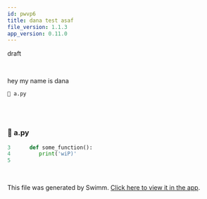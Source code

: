 ```yaml
---
id: pwvp6
title: dana test asaf
file_version: 1.1.3
app_version: 0.11.0
---
```


draft

<br/>

hey my name is dana

`📄 a.py`

<!-- empty line --><br/>

<!-- empty line --><br/>
<!-- NOTE-swimm-snippet: the lines below link your snippet to Swimm -->
### 📄 a.py
```python
3      def some_function():
4         print('wiP)'
5       
```

<br/>

This file was generated by Swimm. [Click here to view it in the app](https://swimm-web-app.web.app/repos/Z2l0aHViJTNBJTNBdGVzdC1naXRodWItYXBwJTNBJTNBc3dpbW1pbw==/docs/pwvp6).
